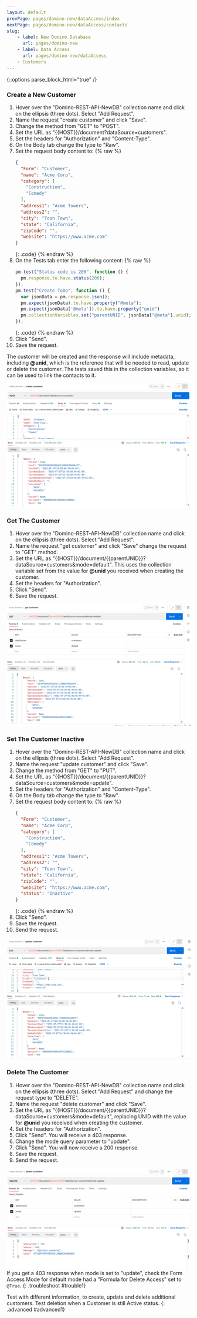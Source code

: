 ```yaml
---
layout: default
prevPage: pages/domino-new/dataAccess/index
nextPage: pages/domino-new/dataAccess/contacts
slug:
    - label: New Domino Database
      url: pages/domino-new
    - label: Data Access
      url: pages/domino-new/dataAccess
    - Customers
---
```


{::options parse_block_html="true" /}

### Create a New Customer

1. Hover over the "Domino-REST-API-NewDB" collection name and click on the ellipsis (three dots). Select "Add Request".
2. Name the request "create customer" and click "Save".
3. Change the method from "GET" to "POST".
4. Set the URL as "&#123;&#123;HOST&#125;&#125;/document?dataSource=customers".
5. Set the headers for "Authorization" and "Content-Type".
6. On the Body tab change the type to "Raw".
7. Set the request body content to:
    {% raw %}
    ~~~json
    {
      "Form": "Customer",
      "name": "Acme Corp",
      "category": [
        "Construction",
        "Comedy"
      ],
      "address1": "Acme Towers",
      "address2": "",
      "city": "Toon Town",
      "state": "California",
      "zipCode": "",
      "website": "https://www.acme.com"
    }
    ~~~
    {: .code}
    {% endraw %}
8. On the Tests tab enter the following content:
    {% raw %}
    ~~~javascript
    pm.test("Status code is 200", function () {
      pm.response.to.have.status(200);
    });
    pm.test("Create ToDo", function () {
      var jsonData = pm.response.json();
      pm.expect(jsonData).to.have.property("@meta");
      pm.expect(jsonData['@meta']).to.have.property("unid")
      pm.collectionVariables.set("parentUNID", jsonData["@meta"].unid);
    });
    ~~~
    {: .code}
    {% endraw %}
9. Click "Send".
10. Save the request.

The customer will be created and the response will include metadata, including **@unid**, which is the reference that will be needed to read, update or delete the customer. The tests saved this in the collection variables, so it can be used to link the contacts to it.

![Create Customer](../images/data/post_customer.png)

### Get The Customer

1. Hover over the "Domino-REST-API-NewDB" collection name and click on the ellipsis (three dots). Select "Add Request".  
2. Name the request "get customer" and click "Save" change the request to "GET" method.
3. Set the URL as "&#123;&#123;HOST&#125;&#125;/document/{{parentUNID}}?dataSource=customers&mode=default". This uses the collection variable set from the value for **@unid** you received when creating the customer.
4. Set the headers for "Authorization".
5. Click "Send".
6. Save the request.

![Get Customer](../images/data/get_customer.png)

### Set The Customer Inactive

1. Hover over the "Domino-REST-API-NewDB" collection name and click on the ellipsis (three dots). Select "Add Request".  
2. Name the request "update customer" and click "Save".
3. Change the method from "GET" to "PUT".
4. Set the URL as "&#123;&#123;HOST&#125;&#125;/document/{{parentUNID}}?dataSource=customers&mode=update".
5. Set the headers for "Authorization" and "Content-Type".
6. On the Body tab change the type to "Raw".
7. Set the request body content to:
    {% raw %}
    ~~~json
    {
      "Form": "Customer",
      "name": "Acme Corp",
      "category": [
        "Construction",
        "Comedy"
      ],
      "address1": "Acme Towers",
      "address2": "",
      "city": "Toon Town",
      "state": "California",
      "zipCode": "",
      "website": "https://www.acme.com",
      "status": "Inactive"
    }
    ~~~
    {: .code}
    {% endraw %}
8. Click "Send".
9. Save the request.
10. Send the request.

![Get Customer](../images/data/update_customer.png)

### Delete The Customer

1. Hover over the "Domino-REST-API-NewDB" collection name and click on the ellipsis (three dots). Select "Add Request" and change the request type to "DELETE".  
2. Name the request "delete customer" and click "Save".
3. Set the URL as "&#123;&#123;HOST&#125;&#125;/document/{{parentUNID}}?dataSource=customers&mode=default", replacing UNID with the value for **@unid** you received when creating the customer.
4. Set the headers for "Authorization".
5. Click "Send". You will receive a 403 response.
6. Change the mode query parameter to "update".
7. Click "Send". You will now receive a 200 response.
8. Save the request.
9. Send the request.

![Delete Customer](../images/data/delete_customer.png)
If you get a 403 response when mode is set to "update", check the Form Access Mode for default mode had a "Formula for Delete Access" set to `@True`.
{: .troubleshoot #trouble1}
<p/>
Test with different information, to create, update and delete additional customers. Test deletion when a Customer is still Active status.
{: .advanced #advanced1}
<br/>
